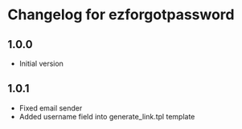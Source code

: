 Changelog for ezforgotpassword
==============================

1.0.0
-----
* Initial version

1.0.1
-----
* Fixed email sender
* Added username field into generate_link.tpl template 